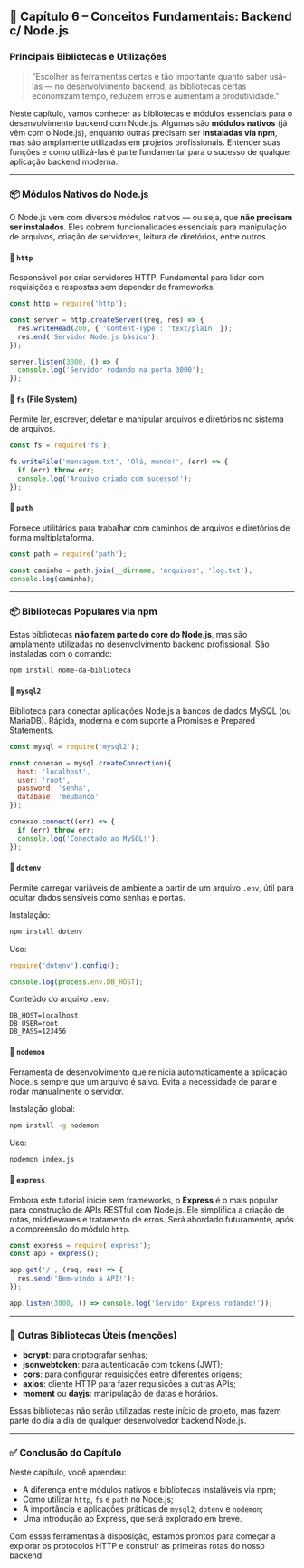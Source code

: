 ## 🧠 Capítulo 6 – Conceitos Fundamentais: Backend c/ Node.js

### Principais Bibliotecas e Utilizações

> "Escolher as ferramentas certas é tão importante quanto saber usá-las — no desenvolvimento backend, as bibliotecas certas economizam tempo, reduzem erros e aumentam a produtividade."

Neste capítulo, vamos conhecer as bibliotecas e módulos essenciais para o desenvolvimento backend com Node.js. Algumas são **módulos nativos** (já vêm com o Node.js), enquanto outras precisam ser **instaladas via npm**, mas são amplamente utilizadas em projetos profissionais. Entender suas funções e como utilizá-las é parte fundamental para o sucesso de qualquer aplicação backend moderna.

------

### 📦 Módulos Nativos do Node.js

O Node.js vem com diversos módulos nativos — ou seja, que **não precisam ser instalados**. Eles cobrem funcionalidades essenciais para manipulação de arquivos, criação de servidores, leitura de diretórios, entre outros.

#### 🔹 `http`

Responsável por criar servidores HTTP. Fundamental para lidar com requisições e respostas sem depender de frameworks.

```js
const http = require('http');

const server = http.createServer((req, res) => {
  res.writeHead(200, { 'Content-Type': 'text/plain' });
  res.end('Servidor Node.js básico');
});

server.listen(3000, () => {
  console.log('Servidor rodando na porta 3000');
});
```

#### 🔹 `fs` (File System)

Permite ler, escrever, deletar e manipular arquivos e diretórios no sistema de arquivos.

```js
const fs = require('fs');

fs.writeFile('mensagem.txt', 'Olá, mundo!', (err) => {
  if (err) throw err;
  console.log('Arquivo criado com sucesso!');
});
```

#### 🔹 `path`

Fornece utilitários para trabalhar com caminhos de arquivos e diretórios de forma multiplataforma.

```js
const path = require('path');

const caminho = path.join(__dirname, 'arquivos', 'log.txt');
console.log(caminho);
```

------

### 📦 Bibliotecas Populares via npm

Estas bibliotecas **não fazem parte do core do Node.js**, mas são amplamente utilizadas no desenvolvimento backend profissional. São instaladas com o comando:

```bash
npm install nome-da-biblioteca
```

#### 🔹 `mysql2`

Biblioteca para conectar aplicações Node.js a bancos de dados MySQL (ou MariaDB). Rápida, moderna e com suporte a Promises e Prepared Statements.

```js
const mysql = require('mysql2');

const conexao = mysql.createConnection({
  host: 'localhost',
  user: 'root',
  password: 'senha',
  database: 'meubanco'
});

conexao.connect((err) => {
  if (err) throw err;
  console.log('Conectado ao MySQL!');
});
```

#### 🔹 `dotenv`

Permite carregar variáveis de ambiente a partir de um arquivo `.env`, útil para ocultar dados sensíveis como senhas e portas.

Instalação:

```bash
npm install dotenv
```

Uso:

```js
require('dotenv').config();

console.log(process.env.DB_HOST);
```

Conteúdo do arquivo `.env`:

```
DB_HOST=localhost
DB_USER=root
DB_PASS=123456
```

#### 🔹 `nodemon`

Ferramenta de desenvolvimento que reinicia automaticamente a aplicação Node.js sempre que um arquivo é salvo. Evita a necessidade de parar e rodar manualmente o servidor.

Instalação global:

```bash
npm install -g nodemon
```

Uso:

```bash
nodemon index.js
```

#### 🔹 `express`

Embora este tutorial inicie sem frameworks, o **Express** é o mais popular para construção de APIs RESTful com Node.js. Ele simplifica a criação de rotas, middlewares e tratamento de erros. Será abordado futuramente, após a compreensão do módulo `http`.

```js
const express = require('express');
const app = express();

app.get('/', (req, res) => {
  res.send('Bem-vindo à API!');
});

app.listen(3000, () => console.log('Servidor Express rodando!'));
```

------

### 🧠 Outras Bibliotecas Úteis (menções)

- **bcrypt**: para criptografar senhas;
- **jsonwebtoken**: para autenticação com tokens (JWT);
- **cors**: para configurar requisições entre diferentes origens;
- **axios**: cliente HTTP para fazer requisições a outras APIs;
- **moment** ou **dayjs**: manipulação de datas e horários.

Essas bibliotecas não serão utilizadas neste início de projeto, mas fazem parte do dia a dia de qualquer desenvolvedor backend Node.js.

------

### ✅ Conclusão do Capítulo

Neste capítulo, você aprendeu:

- A diferença entre módulos nativos e bibliotecas instaláveis via npm;
- Como utilizar `http`, `fs` e `path` no Node.js;
- A importância e aplicações práticas de `mysql2`, `dotenv` e `nodemon`;
- Uma introdução ao Express, que será explorado em breve.

Com essas ferramentas à disposição, estamos prontos para começar a explorar os protocolos HTTP e construir as primeiras rotas do nosso backend!
